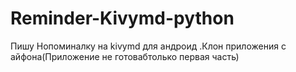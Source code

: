 # Reminder-Kivymd-python
Пишу Нопоминалку на kivymd  для андроид .Клон приложения с айфона(Приложение не готовабтолько первая часть)
